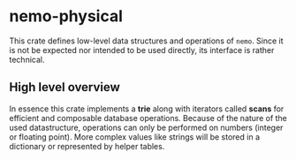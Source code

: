 # nemo-physical

This crate defines low-level data structures and operations of `nemo`. Since it is not be expected nor intended to be used directly, its interface is rather technical.

## High level overview

In essence this crate implements a **trie** along with iterators called **scans** for efficient and composable database operations. Because of the nature of the used datastructure, operations can only be performed on numbers (integer or floating point). More complex values like strings will be stored in a dictionary or represented by helper tables.
